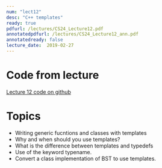 ```yaml
---
num: "lect12"
desc: "C++ templates"
ready: true
pdfurl: /lectures/CS24_Lecture12.pdf
annotatedpdfurl: /lectures/CS24_Lecture12_ann.pdf
annotatedready: false
lecture_date:  2019-02-27
---
```


# Code from lecture

[Lecture 12 code on github](https://github.com/ucsb-cs24-w19-mirza/cs24-w19-lectures/tree/master/lec-12)



# Topics
* Writing generic fucntions and classes with templates
* Why and when should you use templates?
* What is the difference between templates and typedefs
* Use of the keyword typename.
* Convert a class implementation of BST to use templates.


